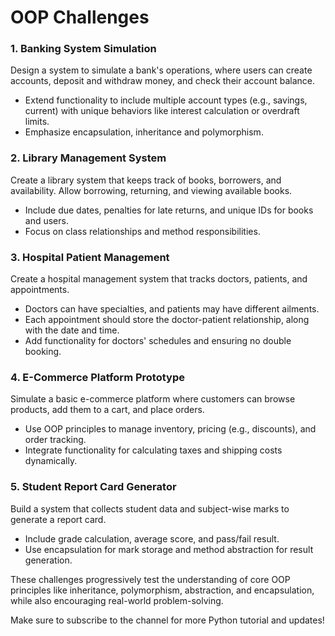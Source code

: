 # OOP Challenges

### **1. Banking System Simulation**
Design a system to simulate a bank's operations, where users can create accounts, deposit and withdraw money, and check their account balance.  
- Extend functionality to include multiple account types (e.g., savings, current) with unique behaviors like interest calculation or overdraft limits.
- Emphasize encapsulation, inheritance and polymorphism.

### **2. Library Management System**
Create a library system that keeps track of books, borrowers, and availability. Allow borrowing, returning, and viewing available books.
- Include due dates, penalties for late returns, and unique IDs for books and users.
- Focus on class relationships and method responsibilities.

### **3. Hospital Patient Management**
Create a hospital management system that tracks doctors, patients, and appointments.  
- Doctors can have specialties, and patients may have different ailments.
- Each appointment should store the doctor-patient relationship, along with the date and time.
- Add functionality for doctors' schedules and ensuring no double booking.

### **4. E-Commerce Platform Prototype**
Simulate a basic e-commerce platform where customers can browse products, add them to a cart, and place orders.  
- Use OOP principles to manage inventory, pricing (e.g., discounts), and order tracking.
- Integrate functionality for calculating taxes and shipping costs dynamically.

### **5. Student Report Card Generator**
Build a system that collects student data and subject-wise marks to generate a report card.
- Include grade calculation, average score, and pass/fail result.
- Use encapsulation for mark storage and method abstraction for result generation.

These challenges progressively test the understanding of core OOP principles like inheritance, polymorphism, abstraction, and encapsulation, while also encouraging real-world problem-solving.


 Make sure to subscribe to the channel for more Python tutorial and updates!
